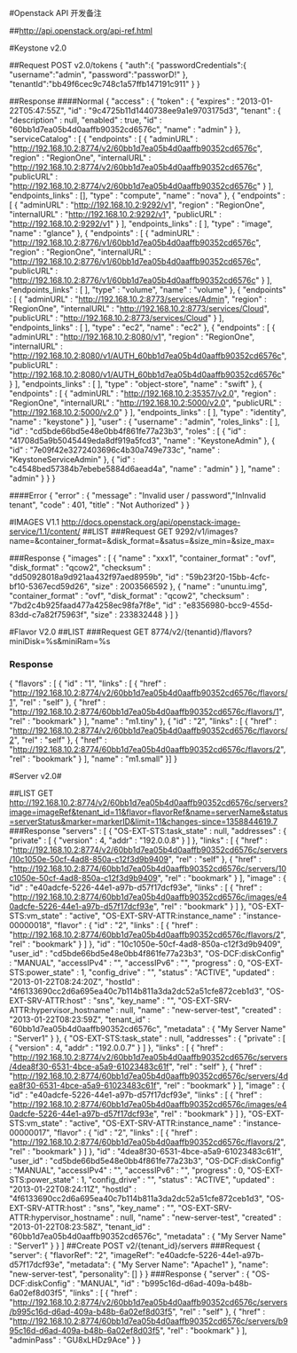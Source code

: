 #Openstack API 开发备注

##http://api.openstack.org/api-ref.html

#Keystone v2.0

##Request POST v2.0/tokens
    {
        "auth":{
            "passwordCredentials":{
                "username":"admin",
                "password":"passworD!"
            },
            "tenantId":"bb49f6cec9c748c1a57ffb147191c911"
        }
    }

##Response
####Normal
    {
      "access" : {
        "token" : {
          "expires" : "2013-01-22T05:47:55Z",
          "id" : "9c4725b11d1440738ee9a1e9703175d3",
          "tenant" : {
            "description" : null,
            "enabled" : true,
            "id" : "60bb1d7ea05b4d0aaffb90352cd6576c",
            "name" : "admin"
          }
        },
        "serviceCatalog" : [ {
          "endpoints" : [ {
            "adminURL" : "http://192.168.10.2:8774/v2/60bb1d7ea05b4d0aaffb90352cd6576c",
            "region" : "RegionOne",
            "internalURL" : "http://192.168.10.2:8774/v2/60bb1d7ea05b4d0aaffb90352cd6576c",
            "publicURL" : "http://192.168.10.2:8774/v2/60bb1d7ea05b4d0aaffb90352cd6576c"
          } ],
          "endpoints_links" : [],
          "type" : "compute",
          "name" : "nova"
        }, {
          "endpoints" : [ {
            "adminURL" : "http://192.168.10.2:9292/v1",
            "region" : "RegionOne",
            "internalURL" : "http://192.168.10.2:9292/v1",
            "publicURL" : "http://192.168.10.2:9292/v1"
          } ],
          "endpoints_links" : [ ],
          "type" : "image",
          "name" : "glance"
        }, {
          "endpoints" : [ {
            "adminURL" : "http://192.168.10.2:8776/v1/60bb1d7ea05b4d0aaffb90352cd6576c",
            "region" : "RegionOne",
            "internalURL" : "http://192.168.10.2:8776/v1/60bb1d7ea05b4d0aaffb90352cd6576c",
            "publicURL" : "http://192.168.10.2:8776/v1/60bb1d7ea05b4d0aaffb90352cd6576c"
          } ],
          "endpoints_links" : [ ],
          "type" : "volume",
          "name" : "volume"
        }, {
          "endpoints" : [ {
            "adminURL" : "http://192.168.10.2:8773/services/Admin",
            "region" : "RegionOne",
            "internalURL" : "http://192.168.10.2:8773/services/Cloud",
            "publicURL" : "http://192.168.10.2:8773/services/Cloud"
          } ],
          "endpoints_links" : [ ],
          "type" : "ec2",
          "name" : "ec2"
        }, {
          "endpoints" : [ {
            "adminURL" : "http://192.168.10.2:8080/v1",
            "region" : "RegionOne",
            "internalURL" : "http://192.168.10.2:8080/v1/AUTH_60bb1d7ea05b4d0aaffb90352cd6576c",
            "publicURL" : "http://192.168.10.2:8080/v1/AUTH_60bb1d7ea05b4d0aaffb90352cd6576c"
          } ],
          "endpoints_links" : [ ],
          "type" : "object-store",
          "name" : "swift"
        }, {
          "endpoints" : [ {
            "adminURL" : "http://192.168.10.2:35357/v2.0",
            "region" : "RegionOne",
            "internalURL" : "http://192.168.10.2:5000/v2.0",
            "publicURL" : "http://192.168.10.2:5000/v2.0"
          } ],
          "endpoints_links" : [ ],
          "type" : "identity",
          "name" : "keystone"
        } ],
        "user" : {
          "username" : "admin",
          "roles_links" : [ ],
          "id" : "cd5bde66bd5e48e0bb4f861fe77a23b3",
          "roles" : [ {
            "id" : "41708d5a9b5045449eda8df919a5fcd3",
            "name" : "KeystoneAdmin"
          }, {
            "id" : "7e09f42e3272403696c4b30a749e733c",
            "name" : "KeystoneServiceAdmin"
          }, {
            "id" : "c4548bed57384b7ebebe5884d6aead4a",
            "name" : "admin"
          } ],
          "name" : "admin"
        }
      }
    }

####Error
    {
      "error" : {
        "message" : "Invalid user / password","InInvalid tenant",
        "code" : 401,
        "title" : "Not Authorized"
      }
    }

#IMAGES V1.1
http://docs.openstack.org/api/openstack-image-service/1.1/content/
##LIST
###Request 
GET 9292/v1/images?name=&container_format=&disk_format=&satus=&size_min=&size_max=

###Response
{
  "images" : [ {
    "name" : "xxx1",
    "container_format" : "ovf",
    "disk_format" : "qcow2",
    "checksum" : "dd50928018a9d921aa432f97aed8959b",
    "id" : "59b23f20-15bb-4cfc-bf10-5367ecd59d26",
    "size" : 2003566592
  }, {
    "name" : "ununtu.img",
    "container_format" : "ovf",
    "disk_format" : "qcow2",
    "checksum" : "7bd2c4b925faad477a4258ec98fa7f8e",
    "id" : "e8356980-bcc9-455d-83dd-c7a82f75963f",
    "size" : 233832448
  } ]
}

#Flavor V2.0
##LIST 
###Request 
GET 8774/v2/{tenantid}/flavors?miniDisk=%s&miniRam=%s

### Response
{
  "flavors" : [ {
    "id" : "1",
    "links" : [ {
      "href" : "http://192.168.10.2:8774/v2/60bb1d7ea05b4d0aaffb90352cd6576c/flavors/1",
      "rel" : "self"
    }, {
      "href" : "http://192.168.10.2:8774/60bb1d7ea05b4d0aaffb90352cd6576c/flavors/1",
      "rel" : "bookmark"
    } ],
    "name" : "m1.tiny"
  }, {
    "id" : "2",
    "links" : [ {
      "href" : "http://192.168.10.2:8774/v2/60bb1d7ea05b4d0aaffb90352cd6576c/flavors/2",
      "rel" : "self"
    }, {
      "href" : "http://192.168.10.2:8774/60bb1d7ea05b4d0aaffb90352cd6576c/flavors/2",
      "rel" : "bookmark"
    } ],
    "name" : "m1.small"
  }]
}

#Server v2.0#

##LIST
GET http://192.168.10.2:8774/v2/60bb1d7ea05b4d0aaffb90352cd6576c/servers?image=imageRef&tenant_id=11&flavor=flavorRef&name=serverName&status=serverStatus&marker=markerID&limit=11&changes-since=1358844619.7 
###Response
"servers" : [ {
          "OS-EXT-STS:task_state" : null,
          "addresses" : {
            "private" : [ {
              "version" : 4,
              "addr" : "192.0.0.8"
            } ]
          },
          "links" : [ {
            "href" : "http://192.168.10.2:8774/v2/60bb1d7ea05b4d0aaffb90352cd6576c/servers/10c1050e-50cf-4ad8-850a-c12f3d9b9409",
            "rel" : "self"
          }, {
            "href" : "http://192.168.10.2:8774/60bb1d7ea05b4d0aaffb90352cd6576c/servers/10c1050e-50cf-4ad8-850a-c12f3d9b9409",
            "rel" : "bookmark"
          } ],
          "image" : {
            "id" : "e40adcfe-5226-44e1-a97b-d57f17dcf93e",
            "links" : [ {
              "href" : "http://192.168.10.2:8774/60bb1d7ea05b4d0aaffb90352cd6576c/images/e40adcfe-5226-44e1-a97b-d57f17dcf93e",
              "rel" : "bookmark"
            } ]
          },
          "OS-EXT-STS:vm_state" : "active",
          "OS-EXT-SRV-ATTR:instance_name" : "instance-00000018",
          "flavor" : {
            "id" : "2",
            "links" : [ {
              "href" : "http://192.168.10.2:8774/60bb1d7ea05b4d0aaffb90352cd6576c/flavors/2",
              "rel" : "bookmark"
            } ]
          },
          "id" : "10c1050e-50cf-4ad8-850a-c12f3d9b9409",
          "user_id" : "cd5bde66bd5e48e0bb4f861fe77a23b3",
          "OS-DCF:diskConfig" : "MANUAL",
          "accessIPv4" : "",
          "accessIPv6" : "",
          "progress" : 0,
          "OS-EXT-STS:power_state" : 1,
          "config_drive" : "",
          "status" : "ACTIVE",
          "updated" : "2013-01-22T08:24:20Z",
          "hostId" : "4f6133690cc2d6a695ea40c7b114b811a3da2dc52a51cfe872ceb1d3",
          "OS-EXT-SRV-ATTR:host" : "sns",
          "key_name" : "",
          "OS-EXT-SRV-ATTR:hypervisor_hostname" : null,
          "name" : "new-server-test",
          "created" : "2013-01-22T08:23:59Z",
          "tenant_id" : "60bb1d7ea05b4d0aaffb90352cd6576c",
          "metadata" : {
            "My Server Name" : "Server1"
          }
        }, {
          "OS-EXT-STS:task_state" : null,
          "addresses" : {
            "private" : [ {
              "version" : 4,
              "addr" : "192.0.0.7"
            } ]
          },
          "links" : [ {
            "href" : "http://192.168.10.2:8774/v2/60bb1d7ea05b4d0aaffb90352cd6576c/servers/4dea8f30-6531-4bce-a5a9-61023483c61f",
            "rel" : "self"
          }, {
            "href" : "http://192.168.10.2:8774/60bb1d7ea05b4d0aaffb90352cd6576c/servers/4dea8f30-6531-4bce-a5a9-61023483c61f",
            "rel" : "bookmark"
          } ],
          "image" : {
            "id" : "e40adcfe-5226-44e1-a97b-d57f17dcf93e",
            "links" : [ {
              "href" : "http://192.168.10.2:8774/60bb1d7ea05b4d0aaffb90352cd6576c/images/e40adcfe-5226-44e1-a97b-d57f17dcf93e",
              "rel" : "bookmark"
            } ]
          },
          "OS-EXT-STS:vm_state" : "active",
          "OS-EXT-SRV-ATTR:instance_name" : "instance-00000017",
          "flavor" : {
            "id" : "2",
            "links" : [ {
              "href" : "http://192.168.10.2:8774/60bb1d7ea05b4d0aaffb90352cd6576c/flavors/2",
              "rel" : "bookmark"
            } ]
          },
          "id" : "4dea8f30-6531-4bce-a5a9-61023483c61f",
          "user_id" : "cd5bde66bd5e48e0bb4f861fe77a23b3",
          "OS-DCF:diskConfig" : "MANUAL",
          "accessIPv4" : "",
          "accessIPv6" : "",
          "progress" : 0,
          "OS-EXT-STS:power_state" : 1,
          "config_drive" : "",
          "status" : "ACTIVE",
          "updated" : "2013-01-22T08:24:11Z",
          "hostId" : "4f6133690cc2d6a695ea40c7b114b811a3da2dc52a51cfe872ceb1d3",
          "OS-EXT-SRV-ATTR:host" : "sns",
          "key_name" : "",
          "OS-EXT-SRV-ATTR:hypervisor_hostname" : null,
          "name" : "new-server-test",
          "created" : "2013-01-22T08:23:58Z",
          "tenant_id" : "60bb1d7ea05b4d0aaffb90352cd6576c",
          "metadata" : {
            "My Server Name" : "Server1"
          }
        } ]
##Create
POST v2/{tenant_id}/servers
###Request
{
    "server": {
        "flavorRef": "2",
        "imageRef": "e40adcfe-5226-44e1-a97b-d57f17dcf93e",
        "metadata": {
            "My Server Name": "Apache1"
        },
        "name": "new-server-test",
        "personality": []
    }
}
###Response
{
  "server" : {
    "OS-DCF:diskConfig" : "MANUAL",
    "id" : "b995c16d-d6ad-409a-b48b-6a02ef8d03f5",
    "links" : [ {
      "href" : "http://192.168.10.2:8774/v2/60bb1d7ea05b4d0aaffb90352cd6576c/servers/b995c16d-d6ad-409a-b48b-6a02ef8d03f5",
      "rel" : "self"
    }, {
      "href" : "http://192.168.10.2:8774/60bb1d7ea05b4d0aaffb90352cd6576c/servers/b995c16d-d6ad-409a-b48b-6a02ef8d03f5",
      "rel" : "bookmark"
    } ],
    "adminPass" : "GU8xLHDz9Ace"
  }
}

